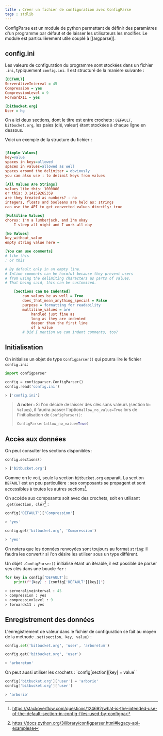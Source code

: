 ```yaml
---
title : Créer un fichier de configuration avec ConfigParse
tags : stdlib
--- 
```


ConfigParse est un module de python permettant de définir des paramètres d'un programme par défaut et de laisser les utilisateurs les modifier. Le module est particulièrement utile couplé à [[argparse]].

## config.ini
Les valeurs de configuration du programme sont stockées dans un fichier `.ini`, typiquement `config.ini`. Il est structuré de la manière suivante :

```ini
[DEFAULT]
ServerAliveInterval = 45
Compression = yes
CompressionLevel = 9
ForwardX11 = yes

[bitbucket.org]
User = hg
````

On a ici deux sections, dont le titre est entre crochets : `DEFAULT`, `bitbucket.org`, les paies (clé, valeur) étant stockées à chaque ligne en dessous.

Voici un exemple de la structure du fichier :

```ini

[Simple Values]
key=value
spaces in keys=allowed
spaces in values=allowed as well
spaces around the delimiter = obviously
you can also use : to delimit keys from values

[All Values Are Strings]
values like this: 1000000
or this: 3.14159265359
are they treated as numbers? : no
integers, floats and booleans are held as: strings
can use the API to get converted values directly: true

[Multiline Values]
chorus: I'm a lumberjack, and I'm okay
    I sleep all night and I work all day

[No Values]
key_without_value
empty string value here =

[You can use comments]
# like this
; or this

# By default only in an empty line.
# Inline comments can be harmful because they prevent users
# from using the delimiting characters as parts of values.
# That being said, this can be customized.

    [Sections Can Be Indented]
        can_values_be_as_well = True
        does_that_mean_anything_special = False
        purpose = formatting for readability
        multiline_values = are
            handled just fine as
            long as they are indented
            deeper than the first line
            of a value
        # Did I mention we can indent comments, too?
```


## Initialisation
On initialise un objet de type `Configparser()` qui pourra lire le fichier `config.ini`:

```python
import configparser

config = configparser.ConfigParser()
config.read('config.ini')

> ['config.ini']
````

> **A noter :**
> Si l'on décide de laisser des clés sans valeurs (section `No Values`), il faudra passer l'option`allow_no_value=True` lors de l'initialisation de `ConfigParser()`:
>  ```python
>  ConfigParser(allow_no_value=True)
>  ````

## Accès aux données

On peut consulter les sections disponibles :

```python
config.sections()

> ['bitbucket.org']
````

Comme on le voit, seule la section `bitbucket.org` apparait. La section `DEFAULT` est un peu particulière : ses composants se propagent et sont accessibles à toutes les autres sections[^1].

[^1]: https://stackoverflow.com/questions/124692/what-is-the-intended-use-of-the-default-section-in-config-files-used-by-configpa

On accède aux composants soit avec des crochets, soit en utilisant `.get(section, clé)`[^2] :

[^2]: https://docs.python.org/3/library/configparser.html#legacy-api-examplese

```python
config['DEFAULT']['Compression']

> 'yes'

config.get('bitbucket.org', 'Compression')

> 'yes'
```

On notera que les données renvoyées sont toujours au format `string`: il faudra les convertir si l'on désire les utiliser sous un type différent.

Un objet `.ConfigParser()` initialisé étant un itérable, il est possible de parser ses clés dans une boucle `for` :

```python
for key in config['DEFAULT']:
	print(f"{key} : {config['DEFAULT'][key]}")
	
> serveraliveinterval : 45
> compression : yes
> compressionlevel : 9
> forwardx11 : yes
```

## Enregistrement des données

L'enregistrement de valeur dans le fichier de configuration se fait au moyen de la méthode `.set(section, key, value)` :

```python
config.set('bitbucket.org', 'user', 'arboretum')

config.get('bitbucket.org', 'user')

> 'arboretum'
````

On peut aussi utiliser les crochets : `config[section][key] = value``

```python
config['bitbucket.org']['user'] = 'arborio'
config['bitbucket.org']['user']

> 'arborio'
```

